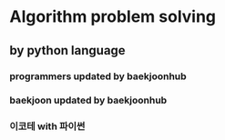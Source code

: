 # Algorithm problem solving
## by python language
### programmers updated by baekjoonhub
### baekjoon updated by baekjoonhub
### 이코테 with 파이썬
